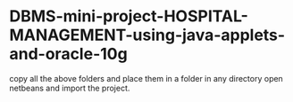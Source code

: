 # DBMS-mini-project-HOSPITAL-MANAGEMENT-using-java-applets-and-oracle-10g

copy all the above folders and place them in a folder in any directory
open netbeans and import the project.
